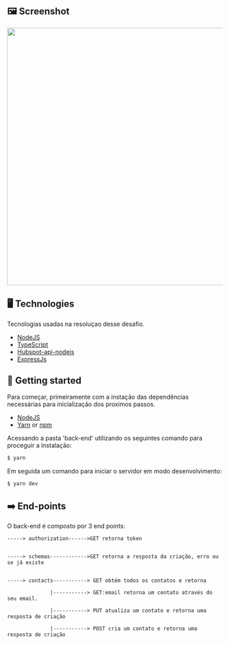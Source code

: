 ## 🖼️ Screenshot

<p align="center"> 
<img src="https://res.cloudinary.com/da91uwz7j/image/upload/v1652199175/hubspot-contact-create/ezgif.com-gif-maker_2_xucjmh.gif" width="600px">
</p>

## 🖥️ Technologies

Tecnologias usadas na resoluçao desse desafio.

- [NodeJS](https://nodejs.org/en/)
- [TypeScript](https://www.typescriptlang.org/)
- [Hubspot-api-nodejs](https://github.com/HubSpot/hubspot-api-nodejs)
- [ExpressJs](https://expressjs.com/)

## 🚀 Getting started

Para começar, primeiramente com a instação das dependências necessárias para inicialização dos proximos passos.

- [NodeJS](https://nodejs.org/en/)
- [Yarn](https://classic.yarnpkg.com/) or [npm](https://www.npmjs.com/)

Acessando a pasta 'back-end' utilizando os seguintes comando para proceguir a instalação:

```bash
$ yarn
```

Em seguida um comando para iniciar o servidor em modo desenvolvimento:

```bash
$ yarn dev
```

## ➡️ End-points

O back-end é composto por 3 end points:

```
-----> authorization------>GET retorna token


-----> schemas------------>GET retorna a resposta da criação, erro ou se já existe


-----> contacts-----------> GET obtém todos os contatos e retorna

              |-----------> GET:email retorna um contato através do seu email.

              |-----------> PUT atualiza um contato e retorna uma resposta de criação

              |-----------> POST cria um contato e retorna uma resposta de criação
```
